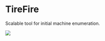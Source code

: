 # TireFire
Scalable tool for initial machine enumeration.

<img src ="https://drive.google.com/uc?id=1HNzO1Rgm_7n83yp4R2ATdukRi_knc4ZS">
